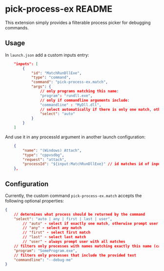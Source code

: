# pick-process-ex README

This extension simply provides a filterable process picker for debugging commands.

## Usage

In `launch.json` add a custom inputs entry:
```json
    "inputs": [
        {
            "id": "MatchRunDllExe",
            "type": "command",
            "command": "pick-process-ex.match",
            "args": {
                // only programs matching this name:
                "program": "rundll.exe",
                // only if commandline arguments include:
                "commandline" : "MyDll.dll",
                // select automatically if there is only one match, otherwise show the user the list to pick from
                "select": "auto" 
            }
        }
    ]
```

And use it in any processId argument in another launch configuration:

```json
    {
        "name": "(Windows) Attach",
        "type": "cppvsdbg",
        "request": "attach",
        "processId": "${input:MatchRunDllExe}" // id matches id of input listed above
    },
```

## Configuration

Currently, the custom command `pick-process-ex.match` accepts the following optional properties:

```json
{
    // determines what process should be returned by the command
    "select": "auto | any | first | last | user",
        // "auto" - select if exactly one match, otherwise prompt user
        // "any" - select any match
        // "first" - select first match
        // "last" - select last match
        // "user" - always prompt user with all matches
    // filters only processes with names matching exactly this name (case-insensitive)
    "program": "SomeProgram.exe",
    // filters only processes that include the provided text
    "commandline": "--debug-me"
}
```
